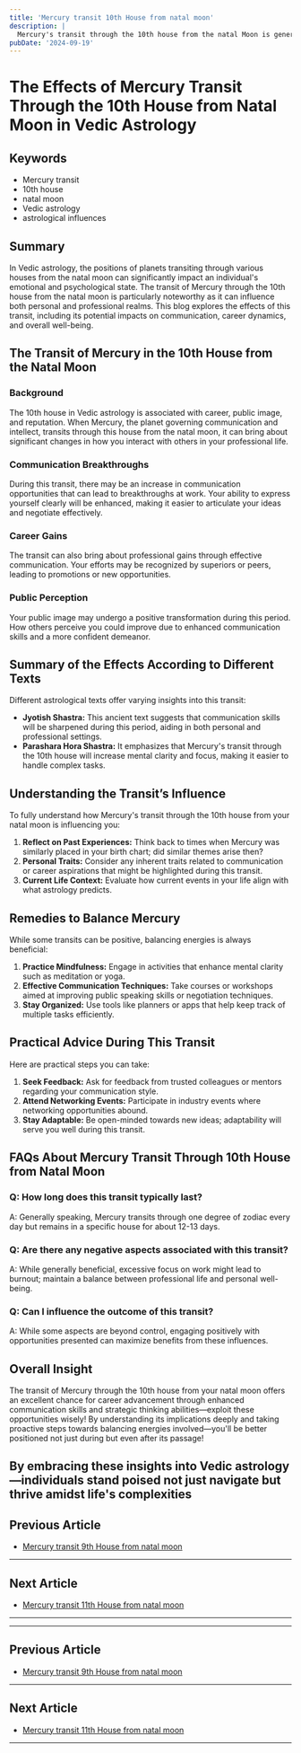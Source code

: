 ```yaml
---
title: 'Mercury transit 10th House from natal moon'
description: |
  Mercury's transit through the 10th house from the natal Moon is generally positive, bringing success in career, financial gains, and improved social status. The individual may experience happiness, recognition, and success in their professional and personal life.
pubDate: '2024-09-19'
---
```


# The Effects of Mercury Transit Through the 10th House from Natal Moon in Vedic Astrology

## Keywords
- Mercury transit
- 10th house
- natal moon
- Vedic astrology
- astrological influences

## Summary
In Vedic astrology, the positions of planets transiting through various houses from the natal moon can significantly impact an individual's emotional and psychological state. The transit of Mercury through the 10th house from the natal moon is particularly noteworthy as it can influence both personal and professional realms. This blog explores the effects of this transit, including its potential impacts on communication, career dynamics, and overall well-being.

## The Transit of Mercury in the 10th House from the Natal Moon

### Background
The 10th house in Vedic astrology is associated with career, public image, and reputation. When Mercury, the planet governing communication and intellect, transits through this house from the natal moon, it can bring about significant changes in how you interact with others in your professional life.

### Communication Breakthroughs
During this transit, there may be an increase in communication opportunities that can lead to breakthroughs at work. Your ability to express yourself clearly will be enhanced, making it easier to articulate your ideas and negotiate effectively.

### Career Gains
The transit can also bring about professional gains through effective communication. Your efforts may be recognized by superiors or peers, leading to promotions or new opportunities.

### Public Perception
Your public image may undergo a positive transformation during this period. How others perceive you could improve due to enhanced communication skills and a more confident demeanor.

## Summary of the Effects According to Different Texts

Different astrological texts offer varying insights into this transit:

- **Jyotish Shastra:** This ancient text suggests that communication skills will be sharpened during this period, aiding in both personal and professional settings.
- **Parashara Hora Shastra:** It emphasizes that Mercury's transit through the 10th house will increase mental clarity and focus, making it easier to handle complex tasks.

## Understanding the Transit’s Influence

To fully understand how Mercury's transit through the 10th house from your natal moon is influencing you:

1. **Reflect on Past Experiences:** Think back to times when Mercury was similarly placed in your birth chart; did similar themes arise then?
2. **Personal Traits:** Consider any inherent traits related to communication or career aspirations that might be highlighted during this transit.
3. **Current Life Context:** Evaluate how current events in your life align with what astrology predicts.

## Remedies to Balance Mercury

While some transits can be positive, balancing energies is always beneficial:

1. **Practice Mindfulness:** Engage in activities that enhance mental clarity such as meditation or yoga.
2. **Effective Communication Techniques:** Take courses or workshops aimed at improving public speaking skills or negotiation techniques.
3. **Stay Organized:** Use tools like planners or apps that help keep track of multiple tasks efficiently.

## Practical Advice During This Transit

Here are practical steps you can take:

1. **Seek Feedback:** Ask for feedback from trusted colleagues or mentors regarding your communication style.
2. **Attend Networking Events:** Participate in industry events where networking opportunities abound.
3. **Stay Adaptable:** Be open-minded towards new ideas; adaptability will serve you well during this transit.

## FAQs About Mercury Transit Through 10th House from Natal Moon

### Q: How long does this transit typically last?
A: Generally speaking, Mercury transits through one degree of zodiac every day but remains in a specific house for about 12-13 days.

### Q: Are there any negative aspects associated with this transit?
A: While generally beneficial, excessive focus on work might lead to burnout; maintain a balance between professional life and personal well-being.

### Q: Can I influence the outcome of this transit?
A: While some aspects are beyond control, engaging positively with opportunities presented can maximize benefits from these influences.

## Overall Insight

The transit of Mercury through the 10th house from your natal moon offers an excellent chance for career advancement through enhanced communication skills and strategic thinking abilities—exploit these opportunities wisely!
By understanding its implications deeply and taking proactive steps towards balancing energies involved—you'll be better positioned not just during but even after its passage!

By embracing these insights into Vedic astrology—individuals stand poised not just navigate but thrive amidst life's complexities
---

## Previous Article
- [Mercury transit 9th House from natal moon](200409_Mercury_transit_9th_House_from_natal_moon.md)

---

## Next Article
- [Mercury transit 11th House from natal moon](200411_Mercury_transit_11th_House_from_natal_moon.md)

---
---

## Previous Article
- [Mercury transit 9th House from natal moon](200409_Mercury_transit_9th_House_from_natal_moon.md)

---

## Next Article
- [Mercury transit 11th House from natal moon](200411_Mercury_transit_11th_House_from_natal_moon.md)

---
